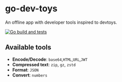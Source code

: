 # go-dev-toys

An offline app with developer tools inspired to devtoys.

[![Go build and tests](https://github.com/MircoT/go-dev-toys/actions/workflows/go.yml/badge.svg)](https://github.com/MircoT/go-dev-toys/actions/workflows/go.yml)

## Available tools

- **Encode/Decode**: `base64`,`HTML`,`URL`,`JWT`
- **Compressed text**: `zip`, `gz`, `zstd`
- **Format**: `JSON`
- **Convert**: `numbers`
